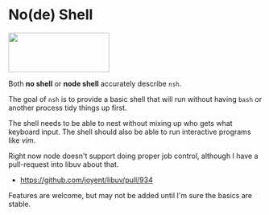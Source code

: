 # No(de) Shell

<a href="http://nodeos.github.io"><img src="http://i.imgur.com/pIJu2TS.png" width=200 height=79/></a>

Both **no shell** or **node shell** accurately describe `nsh`.

The goal of `nsh` is to provide a basic shell that will run without having `bash` or another process tidy things up first.

The shell needs to be able to nest without mixing up who gets what keyboard input.
The shell should also be able to run interactive programs like *vim*.

Right now node doesn't support doing proper job control, although I have a pull-request into libuv about that.

- https://github.com/joyent/libuv/pull/934

Features are welcome, but may not be added until I'm sure the basics are stable.
